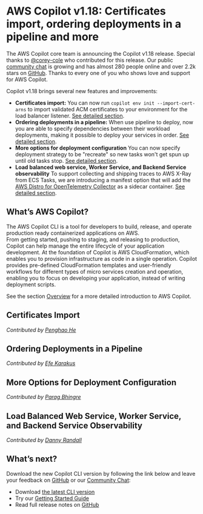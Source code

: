 # AWS Copilot v1.18: Certificates import, ordering deployments in a pipeline and more

The AWS Copilot core team is announcing the Copilot v1.18 release.
Special thanks to [@corey-cole](https://github.com/corey-cole) who contributed for this release. Our public [сommunity сhat](https://gitter.im/aws/copilot-cli) is growing and has almost 280 people online and over 2.2k stars on [GitHub](http://github.com/aws/copilot-cli/).
Thanks to every one of you who shows love and support for AWS Copilot.

Copilot v1.18 brings several new features and improvements:

* **Certificates import:** You can now run `copilot env init --import-cert-arns` to import validated ACM certificates to your environment for the load balancer listener. [See detailed section](./#certificates-import).
* **Ordering deployments in a pipeline:** When use pipeline to deploy, now you are able to specify dependencies between their workload deployments, making it possible to deploy your services in order. [See detailed section](./#ordering-deployments-in-a-pipeline).
* **More options for deployment configuration** You can now specify deployment strategy to be "recreate" so new tasks won't get spun up until old tasks stop. [See detailed section](./#more-options-for-deployment-configuration).
* **Load balanced web service, Worker Service, and Backend Service observability** To support collecting and shipping traces to AWS X-Ray from ECS Tasks, we are introducing a manifest option that will add the [AWS Distro for OpenTelemetry Collector](https://github.com/aws-observability/aws-otel-collector) as a sidecar container. [See detailed section](./#load-balanced-web-service-worker-service-and-backend-service-observability).

## What’s AWS Copilot?

The AWS Copilot CLI is a tool for developers to build, release, and operate production ready containerized applications on AWS.  
From getting started, pushing to staging, and releasing to production, Copilot can help manage the entire lifecycle of your application development.
At the foundation of Copilot is AWS CloudFormation, which enables you to provision infrastructure as code in a single operation.
Copilot provides pre-defined CloudFormation templates and user-friendly workflows for different types of micro services creation and operation,
enabling you to focus on developing your application, instead of writing deployment scripts.

See the section [Overview](../docs/concepts/overview.en.md) for a more detailed introduction to AWS Copilot.

## Certificates Import
_Contributed by [Penghao He](https://github.com/iamhopaul123/)_

## Ordering Deployments in a Pipeline
_Contributed by [Efe Karakus](https://github.com/efekarakus/)_

## More Options for Deployment Configuration
_Contributed by [Parag Bhingre](https://github.com/paragbhingre/)_

## Load Balanced Web Service, Worker Service, and Backend Service Observability
_Contributed by [Danny Randall](https://github.com/dannyrandall/)_

## What’s next?

Download the new Copilot CLI version by following the link below and leave your feedback on [GitHub](https://github.com/aws/copilot-cli/) or our [Community Chat](https://gitter.im/aws/copilot-cli):

* Download [the latest CLI version](../docs/getting-started/install.en.md)
* Try our [Getting Started Guide](../docs/getting-started/first-app-tutorial.en.md)
* Read full release notes on [GitHub](https://github.com/aws/copilot-cli/releases/tag/v1.16.0)
